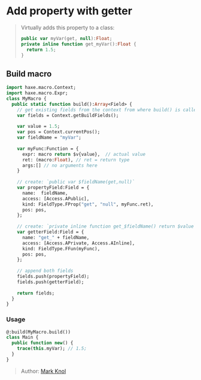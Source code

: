 [tags]: / "build-macro,building-fields"

# Add property with getter

> Virtually adds this property to a class:
> ```haxe
> public var myVar(get, null):Float;
> private inline function get_myVar():Float {
>   return 1.5;
> }
> ```

## Build macro

```haxe
import haxe.macro.Context;
import haxe.macro.Expr;
class MyMacro {
  public static function build():Array<Field> {
    // get existing fields from the context from where build() is called
    var fields = Context.getBuildFields();
    
    var value = 1.5;
    var pos = Context.currentPos();
    var fieldName = "myVar";
    
    var myFunc:Function = { 
      expr: macro return $v{value},  // actual value
      ret: (macro:Float), // ret = return type
      args:[] // no arguments here
    }
    
    // create: `public var $fieldName(get,null)`
    var propertyField:Field = {
      name:  fieldName,
      access: [Access.APublic],
      kind: FieldType.FProp("get", "null", myFunc.ret), 
      pos: pos,
    };
    
    // create: `private inline function get_$fieldName() return $value`
    var getterField:Field = {
      name: "get_" + fieldName,
      access: [Access.APrivate, Access.AInline],
      kind: FieldType.FFun(myFunc),
      pos: pos,
    };
    
    // append both fields
    fields.push(propertyField);
    fields.push(getterField);
    
    return fields;
  }
}
```

### Usage 

```haxe
@:build(MyMacro.build())
class Main {
  public function new() {
    trace(this.myVar); // 1.5;
  }
}
```

> Author: [Mark Knol](https://github.com/markknol)
